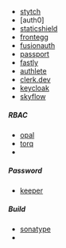 - [stytch](https://stytch.com/start-now?redirect=%2Fdashboard%2Fhome)
- [auth0]
- [staticshield](https://staticshield.vercel.app/docs)
- [frontegg](https://frontegg.com/pricing)
- [fusionauth](https://fusionauth.io/)
- [passport](https://www.passportjs.org/concepts/authentication/oauth/)
- [fastly](https://developer.fastly.com/solutions/starters/compute-rust-auth/)
- [authlete](https://www.authlete.com/)
- [clerk.dev](https://clerk.dev/)
- [keycloak](https://www.keycloak.org/)
- [skyflow](https://www.skyflow.com/)


##### RBAC
- [opal](https://opal.dev/)
- [torq](https://torq.io/)
- 

##### Password
- [keeper](https://www.keepersecurity.com/)

##### Build
- [sonatype](https://www.sonatype.com/solutions/software-developers)
- 